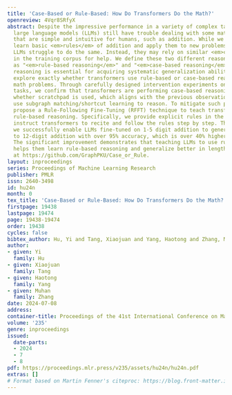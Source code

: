 ```yaml
---
title: 'Case-Based or Rule-Based: How Do Transformers Do the Math?'
openreview: 4Vqr8SRfyX
abstract: Despite the impressive performance in a variety of complex tasks, modern
  large language models (LLMs) still have trouble dealing with some math problems
  that are simple and intuitive for humans, such as addition. While we can easily
  learn basic <em>rules</em> of addition and apply them to new problems of any length,
  LLMs struggle to do the same. Instead, they may rely on similar <em>cases</em> seen
  in the training corpus for help. We define these two different reasoning mechanisms
  as "<em>rule-based reasoning</em>" and "<em>case-based reasoning</em>". Since rule-based
  reasoning is essential for acquiring systematic generalization ability, we aim to
  explore exactly whether transformers use rule-based or case-based reasoning for
  math problems. Through carefully designed intervention experiments on five math
  tasks, we confirm that transformers are performing case-based reasoning, no matter
  whether scratchpad is used, which aligns with the previous observations that transformers
  use subgraph matching/shortcut learning to reason. To mitigate such problems, we
  propose a Rule-Following Fine-Tuning (RFFT) technique to teach transformers to perform
  rule-based reasoning. Specifically, we provide explicit rules in the input and then
  instruct transformers to recite and follow the rules step by step. Through RFFT,
  we successfully enable LLMs fine-tuned on 1-5 digit addition to generalize to up
  to 12-digit addition with over 95% accuracy, which is over 40% higher than scratchpad.
  The significant improvement demonstrates that teaching LLMs to use rules explicitly
  helps them learn rule-based reasoning and generalize better in length. Code is available
  at https://github.com/GraphPKU/Case_or_Rule.
layout: inproceedings
series: Proceedings of Machine Learning Research
publisher: PMLR
issn: 2640-3498
id: hu24n
month: 0
tex_title: 'Case-Based or Rule-Based: How Do Transformers Do the Math?'
firstpage: 19438
lastpage: 19474
page: 19438-19474
order: 19438
cycles: false
bibtex_author: Hu, Yi and Tang, Xiaojuan and Yang, Haotong and Zhang, Muhan
author:
- given: Yi
  family: Hu
- given: Xiaojuan
  family: Tang
- given: Haotong
  family: Yang
- given: Muhan
  family: Zhang
date: 2024-07-08
address:
container-title: Proceedings of the 41st International Conference on Machine Learning
volume: '235'
genre: inproceedings
issued:
  date-parts:
  - 2024
  - 7
  - 8
pdf: https://proceedings.mlr.press/v235/assets/hu24n/hu24n.pdf
extras: []
# Format based on Martin Fenner's citeproc: https://blog.front-matter.io/posts/citeproc-yaml-for-bibliographies/
---
```

